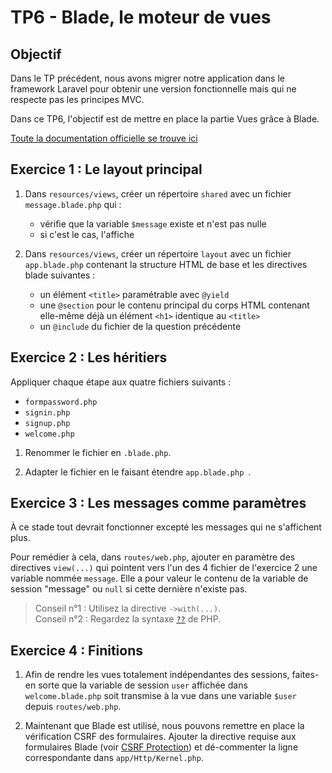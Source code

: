 TP6 - Blade, le moteur de vues
==============================

Objectif
--------

Dans le TP précédent, nous avons migrer notre application dans le framework Laravel pour obtenir une version fonctionnelle mais qui ne respecte pas les principes MVC.

Dans ce TP6, l'objectif est de mettre en place la partie Vues grâce à Blade.

[Toute la documentation officielle se trouve ici](https://laravel.com/docs/5.5/blade)


Exercice 1 : Le layout principal
--------------------------------

1. Dans `resources/views`, créer un répertoire `shared` avec un fichier `message.blade.php` qui :
    - vérifie que la variable `$message` existe et n'est pas nulle
    - si c'est le cas, l'affiche

1. Dans `resources/views`, créer un répertoire `layout` avec un fichier `app.blade.php` contenant la structure HTML de base et les directives blade suivantes :
    - un élément `<title>` paramétrable avec `@yield`
    - une `@section` pour le contenu principal du corps HTML contenant elle-même déjà un élément `<h1>` identique au `<title>`
    - un `@include` du fichier de la question précédente

Exercice 2 : Les héritiers
--------------------------

Appliquer chaque étape aux quatre fichiers suivants :

- `formpassword.php`
- `signin.php`
- `signup.php`
- `welcome.php`

1. Renommer le fichier en `.blade.php`.

1. Adapter le fichier en le faisant étendre `app.blade.php `.

Exercice 3 : Les messages comme paramètres
------------------------------------------

À ce stade tout devrait fonctionner excepté les messages qui ne s'affichent plus.

Pour remédier à cela, dans `routes/web.php`, ajouter en paramètre des directives `view(...)` qui pointent vers l'un des 4 fichier de l'exercice 2 une variable nommée `message`. Elle a pour valeur le contenu de la variable de session "message" ou `null` si cette dernière n'existe pas.

> Conseil n°1 : Utilisez la directive `->with(...)`.<br>
> Conseil n°2 : Regardez la syntaxe [`??`](https://www.php.net/manual/fr/migration70.new-features.php) de PHP.

Exercice 4 : Finitions
----------------------

1. Afin de rendre les vues totalement indépendantes des sessions, faites-en sorte que la variable de session `user` affichée dans `welcome.blade.php` soit transmise à la vue dans une variable `$user` depuis `routes/web.php`.

1. Maintenant que Blade est utilisé, nous pouvons remettre en place la vérification CSRF des formulaires. Ajouter la directive requise aux formulaires Blade (voir [CSRF Protection](https://laravel.com/docs/6.x/csrf)) et dé-commenter la ligne correspondante dans `app/Http/Kernel.php`.
